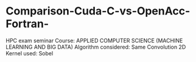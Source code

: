 # Comparison-Cuda-C-vs-OpenAcc-Fortran-
HPC exam seminar Course: APPLIED COMPUTER SCIENCE (MACHINE LEARNING AND BIG DATA)  Algorithm considered: Same Convolution 2D Kernel used: Sobel
